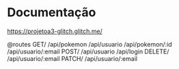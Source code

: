 # Documentação

https://projetoa3-glitch.glitch.me/

@routes
	GET/
    /api/pokemon
    /api/usuario
    /api/pokemon/:id
    /api/usuario/:email
	POST/
    /api/usuario
    /api/login
	DELETE/
    /api/usuario/:email
	PATCH/
    /api/usuario/:email